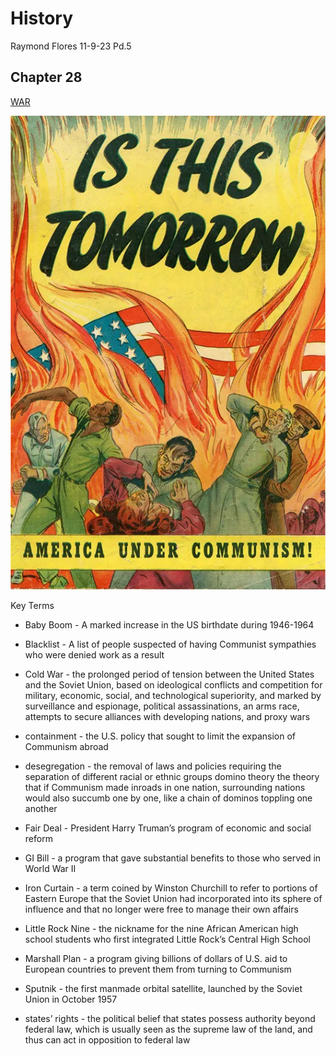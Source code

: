 # History 

 Raymond Flores 11-9-23 Pd.5

 ## Chapter 28

[WAR](https://www.youtube.com/watch?v=jA9neyKI62k 'Go to Youtube')

![Timeline ](./Images/4ba79408454267ca415d4ae62f8510bb14997a4c.webp)

Key Terms

* Baby Boom - A marked increase in the US birthdate during 1946-1964

* Blacklist -  A list of people suspected of having Communist sympathies who were denied work as a result 

* Cold War - the prolonged period of tension between the United States and the Soviet Union, based on ideological conflicts and competition for military, economic, social, and technological superiority, and marked by surveillance and espionage, political assassinations, an arms race, attempts to secure alliances with developing nations, and proxy wars

* containment - the U.S. policy that sought to limit the expansion of Communism abroad

* desegregation - the removal of laws and policies requiring the separation of different racial or ethnic groups
domino theory
the theory that if Communism made inroads in one nation, surrounding nations would also succumb one by one, like a chain of dominos toppling one another

* Fair Deal - President Harry Truman’s program of economic and social reform

* GI Bill - a program that gave substantial benefits to those who served in World War II

* Iron Curtain - a term coined by Winston Churchill to refer to portions of Eastern Europe that the Soviet Union had incorporated into its sphere of influence and that no longer were free to manage their own affairs

* Little Rock Nine - the nickname for the nine African American high school students who first integrated Little Rock’s Central High School

* Marshall Plan - a program giving billions of dollars of U.S. aid to European countries to prevent them from turning to Communism

* Sputnik - the first manmade orbital satellite, launched by the Soviet Union in October 1957

* states’ rights - the political belief that states possess authority beyond federal law, which is usually seen as the supreme law of the land, and thus can act in opposition to federal law
